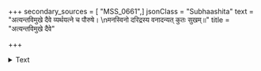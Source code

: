 +++
secondary_sources = [ "MSS_0661",]
jsonClass = "Subhaashita"
text = "अत्यन्तविमुखे दैवे व्यर्थयत्ने च पौरुषे।  \nमनस्विनो दरिद्रस्य वनादन्यत् कुतः सुखम्॥"
title = "अत्यन्तविमुखे दैवे"

+++

<details><summary>Text</summary>

अत्यन्तविमुखे दैवे व्यर्थयत्ने च पौरुषे।  
मनस्विनो दरिद्रस्य वनादन्यत् कुतः सुखम्॥
</details>
